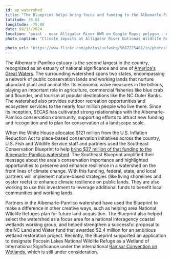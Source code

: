 ```yaml
---
id: ap_watershed
title: "The Blueprint helps bring focus and funding to the Albemarle-Pamlico watershed"
latitude: 35.81
longitude: -75.88
date: 08/13/2024
location: "point - near Alligator River NWR on Google Maps; polygon - AP watershed"
photo_caption: "Climate impacts at Alligator River National Wildlife Refuge in NC. Photo: USFWS, CC BY 2.0."

photo_url: "https://www.flickr.com/photos/usfwshq/5687225461/in/photostream/"
---
```


The Albemarle-Pamlico estuary is the second largest in the country, recognized as an estuary of national significance and one of [America's Great Waters](https://www.npca.org/articles/605-america-s-great-waters-coalition-designates-nine-new-waterways-to-advocate). The surrounding watershed spans two states, encompassing a network of public conservation lands and working lands that nurture abundant plant and animal life. Its economic value measures in the billions, playing an important role in agriculture, commercial fisheries like blue crab and flounder, and tourism at popular destinations like the NC Outer Banks. The watershed also provides outdoor recreation opportunities and ecosystem services to the nearly four million people who live there. Since its inception, SECAS has cultivated strong relationships with the Albemarle-Pamlico conservation community, supporting efforts to attract new funding and recognition and to plan for conservation at a landscape scale.


When the White House allocated $121 million from the U.S. Inflation Reduction Act to place-based conservation initiatives across the country, U.S. Fish and Wildlife Service staff and partners used the Southeast Conservation Blueprint to help [bring $27 million of that funding to the Albemarle-Pamlico watershed](https://coastalreview.org/2023/03/albemarle-pamlico-resilience-gets-27-25-million-boost/). The Southeast Blueprint amplified their message about the area's conservation importance and highlighted opportunities to preserve and enhance resilience in a watershed on the front lines of climate change. With this funding, federal, state, and local partners will implement nature-based strategies (like living shorelines and oyster reefs) to enhance climate resilience on public lands. They are also working to use this investment to leverage additional funds to benefit local communities and working lands.


Partners in the Albemarle-Pamlico watershed have used the Blueprint to make a difference in other creative ways, such as helping area National Wildlife Refuges plan for future land acquisition. The Blueprint also helped select the watershed as a focus area for a national interagency coastal wetlands working group, and helped strengthen a successful proposal to the NC Land and Water fund that awarded $2\.4 million for an ambitious wetland restoration project. Recently, the Blueprint supported an application to designate Pocosin Lakes National Wildlife Refuge as a Wetland of International Significance under the international [Ramsar Convention on Wetlands](https://www.carolinawetlands.org/ramsar-wetlands-in-the-carolinas), which is still under consideration.

